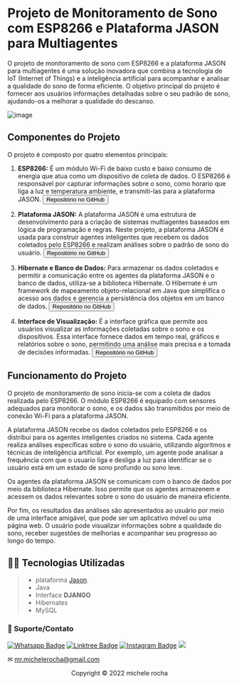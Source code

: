 # Projeto de Monitoramento de Sono com ESP8266 e Plataforma JASON para Multiagentes

O projeto de monitoramento de sono com ESP8266 e a plataforma JASON para multiagentes é uma solução inovadora que combina a tecnologia de IoT (Internet of Things) e a inteligência artificial para acompanhar e analisar a qualidade do sono de forma eficiente. O objetivo principal do projeto é fornecer aos usuários informações detalhadas sobre o seu padrão de sono, ajudando-os a melhorar a qualidade do descanso.

![image](https://github.com/Mrmichelerocha/web-badhabits/assets/93664169/acde63bf-0e3f-42e8-89e9-2d9491b5fdcb)



## Componentes do Projeto

O projeto é composto por quatro elementos principais:

1. **ESP8266:** É um módulo Wi-Fi de baixo custo e baixo consumo de energia que atua como um dispositivo de coleta de dados. O ESP8266 é responsável por capturar informações sobre o sono, como horario que liga a luz e temperatura ambiente, e transmiti-las para a plataforma JASON. <a href="https://github.com/Mrmichelerocha/hard-lamp" target="_blank"><button>Repositório no GitHub</button></a>

2. **Plataforma JASON:** A plataforma JASON é uma estrutura de desenvolvimento para a criação de sistemas multiagentes baseados em lógica de programação e regras. Neste projeto, a plataforma JASON é usada para construir agentes inteligentes que recebem os dados coletados pelo ESP8266 e realizam análises sobre o padrão de sono do usuário. <a href="https://github.com/Mrmichelerocha/jason-badhabits" target="_blank"><button>Repositório no GitHub</button></a>

3. **Hibernate e Banco de Dados:** Para armazenar os dados coletados e permitir a comunicação entre os agentes da plataforma JASON e o banco de dados, utiliza-se a biblioteca Hibernate. O Hibernate é um framework de mapeamento objeto-relacional em Java que simplifica o acesso aos dados e gerencia a persistência dos objetos em um banco de dados. <a href="https://github.com/Mrmichelerocha/jason-badhabits" target="_blank"><button>Repositório no GitHub</button></a>

4. **Interface de Visualização:** É a interface gráfica que permite aos usuários visualizar as informações coletadas sobre o sono e os dispositivos. Essa interface fornece dados em tempo real, gráficos e relatórios sobre o sono, permitindo uma análise mais precisa e a tomada de decisões informadas. <a href="https://github.com/Mrmichelerocha/web-badhabits" target="_blank"><button>Repositório no GitHub</button></a>


## Funcionamento do Projeto

O projeto de monitoramento de sono inicia-se com a coleta de dados realizada pelo ESP8266. O módulo ESP8266 é equipado com sensores adequados para monitorar o sono, e os dados são transmitidos por meio de conexão Wi-Fi para a plataforma JASON.

A plataforma JASON recebe os dados coletados pelo ESP8266 e os distribui para os agentes inteligentes criados no sistema. Cada agente realiza análises específicas sobre o sono do usuário, utilizando algoritmos e técnicas de inteligência artificial. Por exemplo, um agente pode analisar a frequência com que o usuario liga e desliga a luz para identificar se o usuário está em um estado de sono profundo ou sono leve.

Os agentes da plataforma JASON se comunicam com o banco de dados por meio da biblioteca Hibernate. Isso permite que os agentes armazenem e acessem os dados relevantes sobre o sono do usuário de maneira eficiente.

Por fim, os resultados das análises são apresentados ao usuário por meio de uma interface amigável, que pode ser um aplicativo móvel ou uma página web. O usuário pode visualizar informações sobre a qualidade do sono, receber sugestões de melhorias e acompanhar seu progresso ao longo do tempo.


## 👨‍💻 Tecnologias Utilizadas

> - plataforma [Jason](https://jason.sourceforge.net/).
> - Java
> - Interface **DJANGO**
> - Hibernates
> - MySQL



### 🤝 Suporte/Contato

[![Whatsapp Badge](https://img.shields.io/badge/WhatsApp-25D366?style=for-the-badge&logo=whatsapp&logoColor=white)](https://wa.me/5511951864397)
[![Linktree Badge](https://img.shields.io/badge/linktree-39E09B?style=for-the-badge&logo=linktree&logoColor=white)](https://linktr.ee/mrmichelerocha)
[![Instagram Badge](https://img.shields.io/badge/Instagram-E4405F?style=for-the-badge&logo=instagram&logoColor=white)](https://www.instagram.com/mr.michelerocha/?hl=pt-br)
  <a href="https://www.linkedin.com/in/enc-michele-rocha/" target="_blank"><img src="https://img.shields.io/badge/-LinkedIn-%230077B5?style=for-the-badge&logo=linkedin&logoColor=white" target="_blank"></a>  

✉ mr.michelerocha@gmail.com
<p align="center">Copyright © 2022 michele rocha</p>
